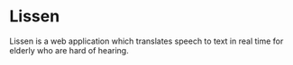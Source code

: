# Lissen
Lissen is a web application which translates speech to text in real time for elderly who are hard of hearing. 
